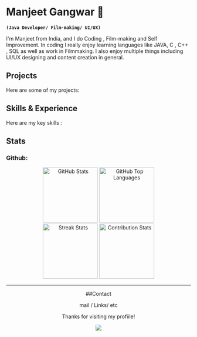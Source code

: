 # Manjeet Gangwar  👋
**`(Java Developer/ Film-making/ UI/UX)`**

I'm Manjeet from India, and I do Coding , Film-making and Self Improvement. In coding I really enjoy learning languages like JAVA, C , C++ , SQL as well as work in Filmmaking. I also enjoy multiple things including UI/UX designing and content creation in general.

## Projects 
Here are some of my projects:
## Skills & Experience
Here are my key skills :

## Stats
### Github:

  <div align="center">
  <img src="https://github-readme-stats.vercel.app/api?username=manjeetio&theme=dark&hide_border=true&include_all_commits=true&count_private=true" alt="GitHub Stats" height="150"/>
  <img src="https://github-readme-stats.vercel.app/api/top-langs/?username=manjeetio&theme=dark&hide_border=true&include_all_commits=true&count_private=true&layout=compact" alt="GitHub Top Languages" height="150"/>
    
   <div align="center">
   
  <img src="https://github-readme-streak-stats.herokuapp.com?user=manjeetio&theme=dark&hide_border=true" alt="Streak Stats" height="150"/>
  <img src="https://github-contributor-stats.vercel.app/api?username=manjeetio&limit=5&theme=dark&hide_border=true&combine_all_yearly_contributions=true" alt="Contribution Stats" height="150"/>
</p>

   



---
##Contact
 
 mail / Links/ etc

Thanks for visiting my profiile!

[![](https://visitcount.itsvg.in/api?id=manjeetio&icon=3&color=12)](https://visitcount.itsvg.in)





